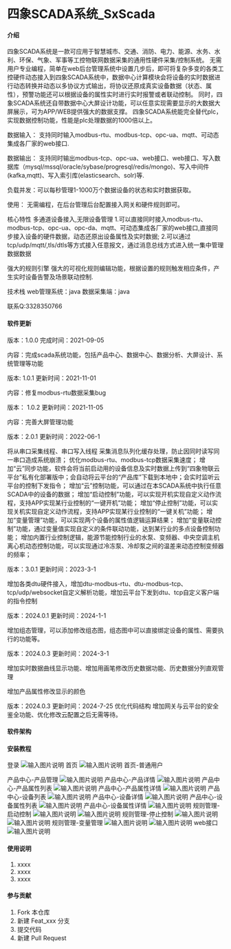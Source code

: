 # 四象SCADA系统_SxScada

#### 介绍
四象SCADA系统是一款可应用于智慧城市、交通、消防、电力、能源、水务、水利、环保、气象、军事等工控物联网数据采集的通用性硬件采集/控制系统。
无需用户专业编程，简单在web后台管理系统中设置几步后，即可将复杂多变的各类工控硬件动态接入到四象SCADA系统中，数据中心计算模块会将设备的实时数据进行动态转换并动态以多协议方式输出，将协议还原成真实设备数据（状态、属性），预警功能还可以根据设备的属性实时进行实时报警或者联动控制。
同时，四象SCADA系统还自带数据中心大屏设计功能，可以任意实现需要显示的大数据大屏展示，可为APP/WEB提供强大的数据支撑。
四象SCADA系统能完全替代plc，实现数据控制功能，性能是plc处理数据的1000倍以上。

数据输入：
支持同时输入modbus-rtu、modbus-tcp、opc-ua、mqtt、可动态集成各厂家的web接口.

数据输出：
支持同时输出modbus-tcp、opc-ua、web接口、web接口、写入数据库（mysql/mssql/oracle/sybase/progresql/redis/mongo)、写入中间件(kafka,mqtt)、写入索引库(elasticsearch、solr)等.

负载并发：可以每秒管理1-1000万个数据设备的状态和实时数据获取。

使用：
无需编程，在后台管理后台配置接入网关和硬件规则即可。

核心特性
多通道设备接入,无限设备管理
1.可以直接同时接入modbus-rtu、modbus-tcp、opc-ua、opc-da、mqtt、可动态集成各厂家的web接口,直接同步接入设备的硬件数据，动态还原出设备属性及实时数据;
2.可以通过tcp/udp/mqtt/,tls/dtls等方式接入任意报文，通过消息总线方式进入统一集中管理数据数据

强大的规则引擎
强大的可视化规则编辑功能，根据设置的规则触发相应条件，产生实时设备告警及场景联动控制.

技术栈
web管理系统：java
数据采集端：java

联系Q:3328350766

#### 软件更新
版本：1.0.0	完成时间：2021-09-05

内容：完成scada系统功能，包括产品中心、数据中心、数据分析、大屏设计、系统管理等功能

版本:	1.0.1	更新时间：2021-11-01

内容：修复modbus-rtu数据采集bug

版本： 1.0.2	更新时间：2021-11-05

内容：完善大屏管理功能

版本：2.0.1	更新时间：2022-06-1

将从串口采集线程、串口写入线程 采集消息队列化缓存处理，防止因同时读写同一串口造成系统崩溃； 优化modbus-rtu、modbus-tcp数据采集速度； 增加“云”同步功能，软件会将当前启动用的设备信息及实时数据上传到“四象物联云平台”私有化部署版中；会自动将云平台的“产品库”下载到本地中；会实时监听云平台的控制下发指令； 增加“云”控制功能，可以通过在本SCADA系统中执行任意SCADA中的设备的数据； 增加“启动控制”功能，可以实现开机实现自定义动作流程，支持APP实现某行业控制的“一键开机”功能； 增加“停止控制”功能，可以实现关机实现自定义动作流程，支持APP实现某行业控制的“一键关机”功能； 增加“变量管理”功能，可以实现两个设备的属性值逻辑运算结果； 增加“变量联动控制”功能，通过变量值实现自定义的条件联动功能，达到某行业的多点设备控制功能； 增加内置行业控制逻辑，能源节能控制行业的水泵、变频器、中央空调主机离心机动态控制功能，可以实现通过冷冻泵、冷却泵之间的温差来动态控制变频器的频率；

版本：3.0.1	更新时间：2023-3-1

增加各类dtu硬件接入，增加dtu-modbus-rtu、dtu-modbus-tcp、tcp/udp/websocket自定义解析功能，增加云平台下发到dtu、tcp自定义客户端的指令控制

版本：2024.0.1	更新时间：2024-1-1

增加组态管理，可以添加修改组态图，组态图中可以直接绑定设备的属性、需要执行的功能等。

版本：2024.0.3	更新时间：2024-3-1

增加实时数据曲线显示功能、增加用画笔修改历史数据功能、历史数据分列直观管理

增加产品属性修改显示的颜色

版本：2024.0.3	更新时间：2024-7-25
优化代码结构
增加网关与云平台的安全鉴全功能、优化修改云配置之后无需等待。

#### 软件架构



#### 安装教程
登录
![输入图片说明](https://www.sxlinks.com/static/scada/images/登录.png)
首页
![输入图片说明](https://www.sxlinks.com/static/scada/images/首页.png)
首页-普通用户

产品中心-产品管理
![输入图片说明](https://www.sxlinks.com/static/scada/images/产品中心/产品管理/产品_列表.png)
产品中心-产品详情
![输入图片说明](https://www.sxlinks.com/static/scada/images/产品中心/产品管理/产品_编辑.png)
产品中心-产品属性列表
![输入图片说明](https://www.sxlinks.com/static/scada/images/产品中心/产品管理/产品_属性_列表.png)
产品中心-产品属性详情
![输入图片说明](https://www.sxlinks.com/static/scada/images/产品中心/产品管理/产品_属性_编辑.png)
产品中心-设备列表
![输入图片说明](https://www.sxlinks.com/static/scada/images/产品中心/设备管理/设备_列表.png)
产品中心-设备详情
![输入图片说明](https://www.sxlinks.com/static/scada/images/产品中心/设备管理/设备_编辑.png)
产品中心-设备属性列表
![输入图片说明](https://www.sxlinks.com/static/scada/images/产品中心/设备管理/设备_属性_列表.png)
产品中心-设备属性详情
![输入图片说明](https://www.sxlinks.com/static/scada/images/产品中心/设备管理/设备_属性_编辑.png)
规则管理-启动控制
![输入图片说明](%E5%90%AF%E5%8A%A8%E6%8E%A7%E5%88%B6%E5%88%97%E8%A1%A8.png)
![输入图片说明](%E5%90%AF%E5%8A%A8%E6%8E%A7%E5%88%B6%E7%BC%96%E8%BE%91.png)
规则管理-停止控制
![输入图片说明](%E5%81%9C%E6%AD%A2%E6%8E%A7%E5%88%B6%E5%88%97%E8%A1%A8.png)
![输入图片说明](%E5%81%9C%E6%AD%A2%E6%8E%A7%E5%88%B6%E7%BC%96%E8%BE%91.png)
规则管理-变量管理
![输入图片说明](%E5%8F%98%E9%87%8F%E7%AE%A1%E7%90%86%E5%88%97%E8%A1%A8.png)
![输入图片说明](%E5%8F%98%E9%87%8F%E7%AE%A1%E7%90%86%E7%BC%96%E8%BE%91.png)
web接口
![输入图片说明](%E6%8E%A5%E5%8F%A3%E5%88%97%E8%A1%A8.png)

#### 使用说明

1.  xxxx
2.  xxxx
3.  xxxx

#### 参与贡献

1.  Fork 本仓库
2.  新建 Feat_xxx 分支
3.  提交代码
4.  新建 Pull Request

